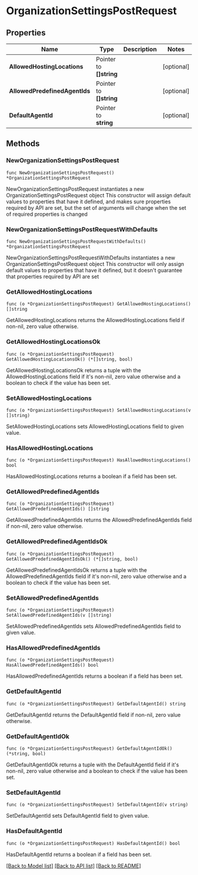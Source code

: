 # OrganizationSettingsPostRequest

## Properties

Name | Type | Description | Notes
------------ | ------------- | ------------- | -------------
**AllowedHostingLocations** | Pointer to **[]string** |  | [optional] 
**AllowedPredefinedAgentIds** | Pointer to **[]string** |  | [optional] 
**DefaultAgentId** | Pointer to **string** |  | [optional] 

## Methods

### NewOrganizationSettingsPostRequest

`func NewOrganizationSettingsPostRequest() *OrganizationSettingsPostRequest`

NewOrganizationSettingsPostRequest instantiates a new OrganizationSettingsPostRequest object
This constructor will assign default values to properties that have it defined,
and makes sure properties required by API are set, but the set of arguments
will change when the set of required properties is changed

### NewOrganizationSettingsPostRequestWithDefaults

`func NewOrganizationSettingsPostRequestWithDefaults() *OrganizationSettingsPostRequest`

NewOrganizationSettingsPostRequestWithDefaults instantiates a new OrganizationSettingsPostRequest object
This constructor will only assign default values to properties that have it defined,
but it doesn't guarantee that properties required by API are set

### GetAllowedHostingLocations

`func (o *OrganizationSettingsPostRequest) GetAllowedHostingLocations() []string`

GetAllowedHostingLocations returns the AllowedHostingLocations field if non-nil, zero value otherwise.

### GetAllowedHostingLocationsOk

`func (o *OrganizationSettingsPostRequest) GetAllowedHostingLocationsOk() (*[]string, bool)`

GetAllowedHostingLocationsOk returns a tuple with the AllowedHostingLocations field if it's non-nil, zero value otherwise
and a boolean to check if the value has been set.

### SetAllowedHostingLocations

`func (o *OrganizationSettingsPostRequest) SetAllowedHostingLocations(v []string)`

SetAllowedHostingLocations sets AllowedHostingLocations field to given value.

### HasAllowedHostingLocations

`func (o *OrganizationSettingsPostRequest) HasAllowedHostingLocations() bool`

HasAllowedHostingLocations returns a boolean if a field has been set.

### GetAllowedPredefinedAgentIds

`func (o *OrganizationSettingsPostRequest) GetAllowedPredefinedAgentIds() []string`

GetAllowedPredefinedAgentIds returns the AllowedPredefinedAgentIds field if non-nil, zero value otherwise.

### GetAllowedPredefinedAgentIdsOk

`func (o *OrganizationSettingsPostRequest) GetAllowedPredefinedAgentIdsOk() (*[]string, bool)`

GetAllowedPredefinedAgentIdsOk returns a tuple with the AllowedPredefinedAgentIds field if it's non-nil, zero value otherwise
and a boolean to check if the value has been set.

### SetAllowedPredefinedAgentIds

`func (o *OrganizationSettingsPostRequest) SetAllowedPredefinedAgentIds(v []string)`

SetAllowedPredefinedAgentIds sets AllowedPredefinedAgentIds field to given value.

### HasAllowedPredefinedAgentIds

`func (o *OrganizationSettingsPostRequest) HasAllowedPredefinedAgentIds() bool`

HasAllowedPredefinedAgentIds returns a boolean if a field has been set.

### GetDefaultAgentId

`func (o *OrganizationSettingsPostRequest) GetDefaultAgentId() string`

GetDefaultAgentId returns the DefaultAgentId field if non-nil, zero value otherwise.

### GetDefaultAgentIdOk

`func (o *OrganizationSettingsPostRequest) GetDefaultAgentIdOk() (*string, bool)`

GetDefaultAgentIdOk returns a tuple with the DefaultAgentId field if it's non-nil, zero value otherwise
and a boolean to check if the value has been set.

### SetDefaultAgentId

`func (o *OrganizationSettingsPostRequest) SetDefaultAgentId(v string)`

SetDefaultAgentId sets DefaultAgentId field to given value.

### HasDefaultAgentId

`func (o *OrganizationSettingsPostRequest) HasDefaultAgentId() bool`

HasDefaultAgentId returns a boolean if a field has been set.


[[Back to Model list]](../README.md#documentation-for-models) [[Back to API list]](../README.md#documentation-for-api-endpoints) [[Back to README]](../README.md)


